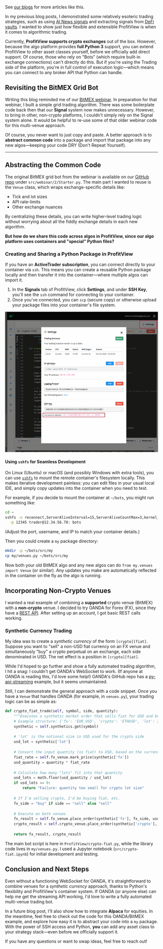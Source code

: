 See [our blogs](https://profitview.net/blog) for more articles like this.

In my previous blog posts, I demonstrated some relatively esoteric trading strategies, such as using [AI News signals](https://profitview.net/blog/what-i-learned-when-building-an-ai-news-trading-bot) and extracting signals from [DeFi vaults](https://profitview.net/blog/how-i-used-deepseek-to-build-a-profitable-defi-trading-algorithm-in-one-morning). I wanted to show just how flexible and extensible ProfitView is when it comes to algorithmic trading.

Currently, **ProfitView supports crypto exchanges** out of the box. However, because the algo platform provides **full Python 3** support, you can extend ProfitView to other asset classes yourself, before we officially add direct support. Of course, those who rely on "Bots" (which require built-in exchange connections) can't directly do this. But if you're using the Trading side of the platform, you're in full control of execution logic—which means you can connect to any broker API that Python can handle.

## Revisiting the BitMEX Grid Bot

Writing this blog reminded me of our [BitMEX webinar](https://profitview.net/events/getting-started-with-trading-bots). In preparation for that webinar, I built a simple grid trading algorithm. There was some boilerplate code back then that our **Signal** system now makes unnecessary. However, to bring in other, non-crypto platforms, I couldn't simply rely on the Signal system alone. It would be helpful to re-use some of that older webinar code for this multi-venue approach.

Of course, you never want to just copy and paste. A better approach is to **abstract common code** into a package and import that package into any new algos—keeping your code DRY (Don't Repeat Yourself).

---

## Abstracting the Common Code

The original BitMEX grid bot from the webinar is available on our [GitHub repo](https://github.com/profitviews/grid-bot) under `src/webinar/2/Starter.py`. The main part I wanted to reuse is the `Venue` class, which wraps exchange-specific details like:

- Tick and lot sizes  
- API rate-limits  
- Other exchange nuances  

By centralizing these details, you can write higher-level trading logic without worrying about all the fiddly exchange details in each new algorithm.

**But how do we share this code across algos in ProfitView, since our algo platform uses containers and "special" Python files?**  

### Creating and Sharing a Python Package in ProfitView

If you have an **ActiveTrader subscription**, you can connect directly to your container via `ssh`. This means you can create a reusable Python package locally and then transfer it into the container—where multiple algos can import it.

1. In the **Signals** tab of ProfitView, click **Settings**, and under **SSH Key**, you'll see the `ssh` command for connecting to your container.
2. Once you've connected, you can `scp` (secure copy) or otherwise upload your package files into your container's file system.

![ssh to container](ssh-to-container.png)

#### Using `sshfs` for Seamless Development

On Linux (Ubuntu) or macOS (and possibly Windows with extra tools), you can use [`sshfs`](https://github.com/libfuse/sshfs) to *mount* the remote container's filesystem locally. This makes iterative development painless: you can edit files in your usual local IDE, and simply copy updates into the container when you need to test.

For example, if you decide to mount the container at `~/bots`, you might run something like:

```bash
cd ~
sshfs -o reconnect,ServerAliveInterval=15,ServerAliveCountMax=3,kernel_cache,auto_cache \
  -p 12345 trader@12.34.56.78: bots
```	

(Adjust the port, username, and IP to match your container details.)

Then you could create a `my` package directory:

```bash
mkdir -p ~/bots/src/my
cp my/venues.py ~/bots/src/my
```

Now both your old BitMEX algo and any new algos can do `from my.venues import Venue` (or similar). Any updates you make are automatically reflected in the container on the fly as the algo is running.

## Incorporating Non-Crypto Venues

I wanted a real example of combining a **supported** crypto venue (BitMEX) with a **non-crypto** venue. I decided to try OANDA for Forex (FX), since they have a [REST API](https://developer.oanda.com/rest-live-v20). After setting up an account, I got basic REST calls working.

### Synthetic Currency Trading

My idea was to create a *synthetic currency* of the form `[crypto][fiat]`. Suppose you want to "sell" a non-USD fiat currency on an FX venue and simultaneously "buy" a crypto perpetual on an exchange, each side denominated in USD. The net effect is a position in `[crypto][fiat]`.

While I'd hoped to go further and show a fully automated trading algorithm, I hit a snag: I couldn't get OANDA's WebSocket to work. (If anyone at OANDA is reading this, I'd love some help!) OANDA's GitHub repo has a [py-api-streaming](https://github.com/oanda/py-api-streaming) example, but it seems unmaintained.

Still, I can demonstrate the general approach with a code snippet. Once you have a `Venue` that handles OANDA (for example, in `venues.py`), your trading logic can be as simple as:

```python
def crypto_fiat_trade(self, symbol, side, quantity):
    """Executes a synthetic market order that sells fiat for USD and buys crypto-perp for USD."""
    # Example structure: {'fx': 'EUR_USD', 'crypto': 'ETHUSD', 'lot': 237.0}
    synthetic = self.synthetics.get(symbol)
    
    # 'lot' is the notional size in USD used for the crypto side
    usd_lot = synthetic['lot']
    
    # Convert the input quantity (in fiat) to USD, based on the current FX rate
    fiat_rate = self.fx_venue.mark_price(synthetic['fx'])
    usd_quantity = quantity * fiat_rate
    
    # Calculate how many "lots" fit into that quantity
    usd_lots = math.floor(usd_quantity / usd_lot)
    if usd_lots == 0:
        return "Failure: quantity too small for crypto lot size"
    
    # If I'm selling crypto, I'd be buying fiat, etc.
    fx_side = "buy" if side == "sell" else "sell"
    
    # Execute on both venues
    fx_result = self.fx_venue.place_order(synthetic['fx'], fx_side, usd_lots * usd_lot)
    crypto_result = self.crypto_venue.place_order(synthetic['crypto'], side, usd_lots)
    
    return fx_result, crypto_result
```

The main bot script is here in `ProfitView/crypto-fiat.py`, while the library code lives in `my/venues.py`. I used a Jupyter notebook (`src/crypto-fiat.ipynb`) for initial development and testing.

## Conclusion and Next Steps

Even without a functioning WebSocket for OANDA, it's straightforward to combine venues for a *synthetic currency* approach, thanks to Python's flexibility and ProfitView's container system. If OANDA (or anyone else) can help me get the streaming API working, I'd love to write a fully automated multi-venue trading bot.

In a future blog post, I'll also show how to integrate **Alpaca** for equities. In the meantime, feel free to check out the code for this OANDA/BitMEX example, and explore how easy it is to abstract your code into a `my` package. With the power of SSH access and Python, **you** can add any asset class to your strategy stack—even before we officially support it.

If you have any questions or want to swap ideas, feel free to reach out!
